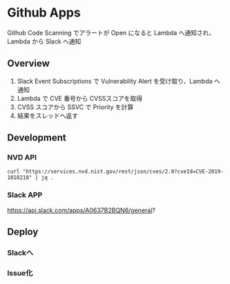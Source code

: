 # Github Apps
Github Code Scanning でアラートが Open になると Lambda へ通知され、Lambda から Slack へ通知

## Overview
1. Slack Event Subscriptions で Vulnerability Alert を受け取り、Lambda へ通知
2. Lambda で CVE 番号から CVSSスコアを取得
3. CVSS スコアから SSVC で Priority を計算
4. 結果をスレッドへ返す

## Development
### NVD API 
```
curl "https://services.nvd.nist.gov/rest/json/cves/2.0?cveId=CVE-2019-1010218" | jq .
```

### Slack APP
https://api.slack.com/apps/A0637B2BQN6/general?

## Deploy



### Slackへ

### Issue化
